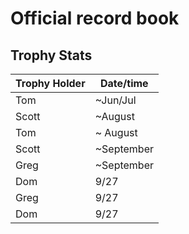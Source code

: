 # Official record book


## Trophy Stats

| Trophy Holder | Date/time |
| - | - |
| Tom | ~Jun/Jul |
| Scott | ~August | 
| Tom | ~ August |
| Scott | ~September| 
| Greg | ~September | 
| Dom | 9/27 |
| Greg | 9/27 |
| Dom | 9/27 | 
